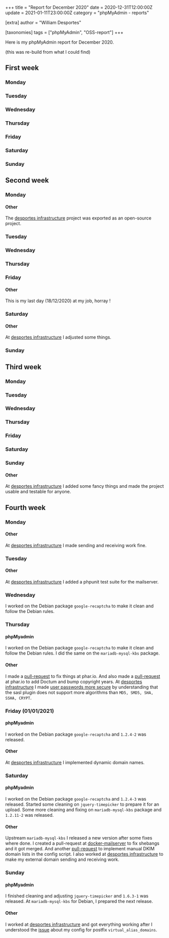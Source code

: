 +++
title = "Report for December 2020"
date = 2020-12-31T12:00:00Z
update = 2021-01-11T23:00:00Z
category = "phpMyAdmin - reports"

[extra]
author = "William Desportes"

[taxonomies]
tags = ["phpMyAdmin", "OSS-report"]
+++

Here is my phpMyAdmin report for December 2020.

<!-- more -->

(this was re-build from what I could find)

## First week

### Monday

### Tuesday

### Wednesday

### Thursday

### Friday

### Saturday

### Sunday

## Second week

### Monday

#### Other

The [desportes infrastructure](https://github.com/desportes/infrastructure) project was exported as an open-source project.

### Tuesday

### Wednesday

### Thursday

### Friday

#### Other

This is my last day (18/12/2020) at my job, horray !

### Saturday

#### Other

At [desportes infrastructure](https://github.com/desportes/infrastructure) I adjusted some things.

### Sunday

## Third week

### Monday

### Tuesday

### Wednesday

### Thursday

### Friday

### Saturday

### Sunday

#### Other

At [desportes infrastructure](https://github.com/desportes/infrastructure) I added some fancy things and made the project usable and testable for anyone.

## Fourth week

### Monday

#### Other

At [desportes infrastructure](https://github.com/desportes/infrastructure) I made sending and receiving work fine.

### Tuesday

#### Other

At [desportes infrastructure](https://github.com/desportes/infrastructure) I added a phpunit test suite for the mailserver.

### Wednesday

I worked on the Debian package `google-recaptcha` to make it clean and follow the Debian rules.

### Thursday

#### phpMyadmin

I worked on the Debian package `google-recaptcha` to make it clean and follow the Debian rules.
I did the same on the `mariadb-mysql-kbs` package.

#### Other

I made a [pull-request](https://github.com/phar-io/phar.io/pull/99) to fix things at phar.io.
And also made a [pull-request](https://github.com/phar-io/phar.io/pull/100) at phar.io to add Doctum and bump copyright years.
At [desportes infrastructure](https://github.com/desportes/infrastructure) I made [user passwords more secure](https://github.com/desportes/infrastructure/commit/81d3f6fe571919a1d23a7283a117a3f4ab5f0b91) by understanding that the sasl plugin does not support more algorithms than `MD5, SMD5, SHA, SSHA, CRYPT`.

### Friday (01/01/2021)

#### phpMyadmin

I worked on the Debian package `google-recaptcha` and `1.2.4-2` was released.

#### Other

At [desportes infrastructure](https://github.com/desportes/infrastructure) I implemented dynamic domain names.

### Saturday

#### phpMyadmin

I worked on the Debian package `google-recaptcha` and `1.2.4-3` was released.
Started some cleaning on `jquery-timepicker` to prepare it for an upload.
Some more cleaning and fixing on `mariadb-mysql-kbs` package and `1.2.11-2` was released.

#### Other

Upstream `mariadb-mysql-kbs` I released a new version after some fixes where done.
I created a pull-request at [docker-mailserver](https://github.com/tomav/docker-mailserver/pull/1737) to fix shebangs and it got merged.
And another [pull-request](https://github.com/tomav/docker-mailserver/pull/1736) to implement manual DKIM domain lists in the config script.
I also worked at [desportes infrastructure](https://github.com/desportes/infrastructure) to make my external domain sending and receiving work.

### Sunday

#### phpMyadmin

I finished cleaning and adjusting `jquery-timepicker` and `1.6.3-1` was released.
At `mariadb-mysql-kbs` for Debian, I prepared the next release.

#### Other

I worked at [desportes infrastructure](https://github.com/desportes/infrastructure) and got everything working after I understood the [issue](https://github.com/tomav/docker-mailserver/issues/1694) about my config for postfix `virtual_alias_domains`.
